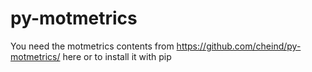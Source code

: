 # py-motmetrics

You need the motmetrics contents from <https://github.com/cheind/py-motmetrics/> here or to install it with pip

